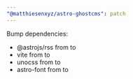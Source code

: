 ```yaml
---
"@matthiesenxyz/astro-ghostcms": patch
---
```


Bump dependencies:

- @astrojs/rss from to
- vite from to
- unocss from to
- astro-font from to
